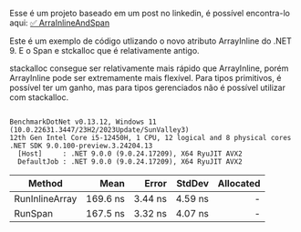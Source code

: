 Esse é um projeto baseado em um post no linkedin, é possível encontra-lo aqui: [✅ ArraInlineAndSpan](https://www.linkedin.com/posts/andreluizss_c-tip-arrayinline-e-spant-escova%C3%A7%C3%A3o-activity-7185653613392777218-XjMb)

Este é um exemplo de código utlizando o novo atributo ArrayInline do .NET 9.
E o Span<T> e stckalloc que é relativamente antigo.

stackalloc consegue ser relativamente mais rápido que ArrayInline, porém ArrayInline pode ser extremamente mais flexível.
Para tipos primitivos, é possível ter um ganho, mas para tipos gerenciados não é possível utilizar com stackalloc.

```

BenchmarkDotNet v0.13.12, Windows 11 (10.0.22631.3447/23H2/2023Update/SunValley3)
12th Gen Intel Core i5-12450H, 1 CPU, 12 logical and 8 physical cores
.NET SDK 9.0.100-preview.3.24204.13
  [Host]     : .NET 9.0.0 (9.0.24.17209), X64 RyuJIT AVX2
  DefaultJob : .NET 9.0.0 (9.0.24.17209), X64 RyuJIT AVX2

```
| Method         | Mean     | Error   | StdDev  | Allocated |
|--------------- |---------:|--------:|--------:|----------:|
| RunInlineArray | 169.6 ns | 3.44 ns | 4.59 ns |         - |
| RunSpan        | 167.5 ns | 3.32 ns | 4.07 ns |         - |
